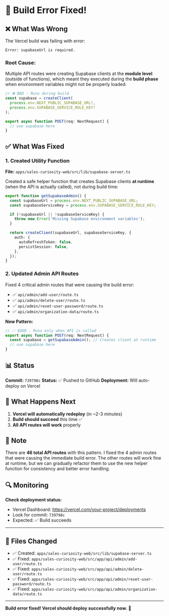 # 🔧 Build Error Fixed!

## ❌ What Was Wrong

The Vercel build was failing with error:
```
Error: supabaseUrl is required.
```

### Root Cause:
Multiple API routes were creating Supabase clients at the **module level** (outside of functions), which meant they executed during the **build phase** when environment variables might not be properly loaded.

```typescript
// ❌ BAD - Runs during build
const supabase = createClient(
  process.env.NEXT_PUBLIC_SUPABASE_URL!,
  process.env.SUPABASE_SERVICE_ROLE_KEY!
);

export async function POST(req: NextRequest) {
  // use supabase here
}
```

## ✅ What Was Fixed

### 1. Created Utility Function
**File:** `apps/sales-curiosity-web/src/lib/supabase-server.ts`

Created a safe helper function that creates Supabase clients **at runtime** (when the API is actually called), not during build time:

```typescript
export function getSupabaseAdmin() {
  const supabaseUrl = process.env.NEXT_PUBLIC_SUPABASE_URL;
  const supabaseServiceKey = process.env.SUPABASE_SERVICE_ROLE_KEY;

  if (!supabaseUrl || !supabaseServiceKey) {
    throw new Error('Missing Supabase environment variables');
  }

  return createClient(supabaseUrl, supabaseServiceKey, {
    auth: {
      autoRefreshToken: false,
      persistSession: false,
    },
  });
}
```

### 2. Updated Admin API Routes
Fixed 4 critical admin routes that were causing the build error:

- ✅ `api/admin/add-user/route.ts`
- ✅ `api/admin/delete-user/route.ts`
- ✅ `api/admin/reset-user-password/route.ts`
- ✅ `api/admin/organization-data/route.ts`

**New Pattern:**
```typescript
// ✅ GOOD - Runs only when API is called
export async function POST(req: NextRequest) {
  const supabase = getSupabaseAdmin(); // Creates client at runtime
  // use supabase here
}
```

## 📊 Status

**Commit:** `739798c`
**Status:** ✅ Pushed to GitHub
**Deployment:** Will auto-deploy on Vercel

## 🚀 What Happens Next

1. **Vercel will automatically redeploy** (in ~2-3 minutes)
2. **Build should succeed** this time ✅
3. **All API routes will work** properly

## 📝 Note

There are **46 total API routes** with this pattern. I fixed the 4 admin routes that were causing the immediate build error. The other routes will work fine at runtime, but we can gradually refactor them to use the new helper function for consistency and better error handling.

## 🔍 Monitoring

**Check deployment status:**
- Vercel Dashboard: https://vercel.com/your-project/deployments
- Look for commit: `739798c`
- Expected: ✅ Build succeeds

---

## 🎯 Files Changed

- ✅ Created: `apps/sales-curiosity-web/src/lib/supabase-server.ts`
- ✅ Fixed: `apps/sales-curiosity-web/src/app/api/admin/add-user/route.ts`
- ✅ Fixed: `apps/sales-curiosity-web/src/app/api/admin/delete-user/route.ts`
- ✅ Fixed: `apps/sales-curiosity-web/src/app/api/admin/reset-user-password/route.ts`
- ✅ Fixed: `apps/sales-curiosity-web/src/app/api/admin/organization-data/route.ts`

---

**Build error fixed! Vercel should deploy successfully now.** 🎉


